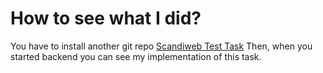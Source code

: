 # How to see what I did?

You have to install another git repo [Scandiweb Test Task](https://github.com/scandiweb/junior-react-endpoint)
Then, when you started backend you can see my implementation of this task.

